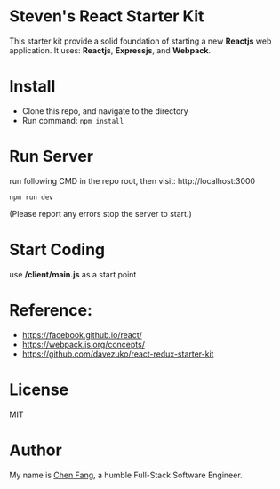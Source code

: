 # Steven's React Starter Kit
This starter kit provide a solid foundation of starting a new **Reactjs** web application.
It uses: **Reactjs**, **Expressjs**, and **Webpack**.

# Install
* Clone this repo, and navigate to the directory
* Run command: ```npm install```

# Run Server
run following CMD in the repo root, then visit: http://localhost:3000
```
npm run dev
```
(Please report any errors stop the server to start.)

# Start Coding
use **/client/main.js** as a start point

# Reference:
* https://facebook.github.io/react/
* https://webpack.js.org/concepts/
* https://github.com/davezuko/react-redux-starter-kit

# License
MIT

# Author
My name is [Chen Fang](https://chen-fang.com/), a humble Full-Stack Software Engineer.

